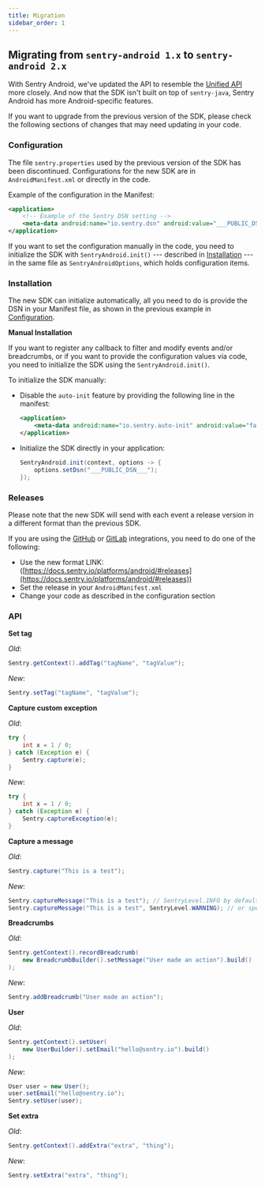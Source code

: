 ```yaml
---
title: Migration
sidebar_order: 1
---
```


## Migrating from `sentry-android 1.x` to `sentry-android 2.x`

With Sentry Android, we've updated the API to resemble the [Unified API](https://develop.sentry.dev/sdk/unified-api/) more closely. And now that the SDK isn't built on top of `sentry-java`, Sentry Android has more Android-specific features.

If you want to upgrade from the previous version of the SDK, please check the following sections of changes that may need updating in your code.

### Configuration

The file `sentry.properties` used by the previous version of the SDK has been discontinued. Configurations for the new SDK are in `AndroidManifest.xml` or directly in the code.

Example of the configuration in the Manifest:

```xml
<application>
    <!-- Example of the Sentry DSN setting -->
    <meta-data android:name="io.sentry.dsn" android:value="___PUBLIC_DSN__" />
</application>
```

If you want to set the configuration manually in the code, you need to initialize the SDK with `SentryAndroid.init()` --- described in [Installation](#installation) --- in the same file as `SentryAndroidOptions`, which holds configuration items.

### Installation

The new SDK can initialize automatically, all you need to do is provide the DSN in your Manifest file, as shown in the previous example in [Configuration](#configuration).

**Manual Installation**

If you want to register any callback to filter and modify events and/or breadcrumbs, or if you want to provide the configuration values via code, you need to initialize the SDK using the `SentryAndroid.init()`.

To initialize the SDK manually:

- Disable the `auto-init` feature by providing the following line in the manifest:

    ```xml
    <application>
        <meta-data android:name="io.sentry.auto-init" android:value="false" />
    </application>
    ```

- Initialize the SDK directly in your application:

    ```java
    SentryAndroid.init(context, options -> {
        options.setDsn("___PUBLIC_DSN___");    
    });
    ```

### Releases

Please note that the new SDK will send with each event a release version in a different format than the previous SDK.

If you are using the [GitHub](/workflow/integrations/global-integrations/#github) or [GitLab](/workflow/integrations/global-integrations/#gitlab) integrations, you need to do one of the following:

- Use the new format LINK: ([https://docs.sentry.io/platforms/android/#releases](https://docs.sentry.io/platforms/android/#releases))
- Set the release in your `AndroidManifest.xml`
- Change your code as described in the configuration section

### API

**Set tag**

*Old*:

```java
Sentry.getContext().addTag("tagName", "tagValue");
```

*New*:

```java
Sentry.setTag("tagName", "tagValue");
```

**Capture custom exception**

*Old*:

```java
try {
    int x = 1 / 0;
} catch (Exception e) {
    Sentry.capture(e);
}
```

*New*:

```java
try {
    int x = 1 / 0;
} catch (Exception e) {
    Sentry.captureException(e);
}
```

**Capture a message**

*Old*:

```java
Sentry.capture("This is a test");
```

*New*:

```java
Sentry.captureMessage("This is a test"); // SentryLevel.INFO by default
Sentry.captureMessage("This is a test", SentryLevel.WARNING); // or specific level 
```

**Breadcrumbs**

*Old*:

```java
Sentry.getContext().recordBreadcrumb(
    new BreadcrumbBuilder().setMessage("User made an action").build()
);
```

*New*:

```java
Sentry.addBreadcrumb("User made an action");
```

**User**

*Old*:

```java
Sentry.getContext().setUser(
    new UserBuilder().setEmail("hello@sentry.io").build()
);
```

*New*:

```java
User user = new User();
user.setEmail("hello@sentry.io");
Sentry.setUser(user); 
```

**Set extra**

*Old*:

```java
Sentry.getContext().addExtra("extra", "thing");
```

*New*:

```java
Sentry.setExtra("extra", "thing");
```
